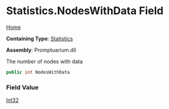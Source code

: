 # Statistics\.NodesWithData Field

[Home](../../../README.md)

**Containing Type**: [Statistics](../README.md)

**Assembly**: Promptuarium\.dll

  
The number of nodes with data

```csharp
public int NodesWithData
```

### Field Value

[Int32](https://docs.microsoft.com/en-us/dotnet/api/system.int32)

